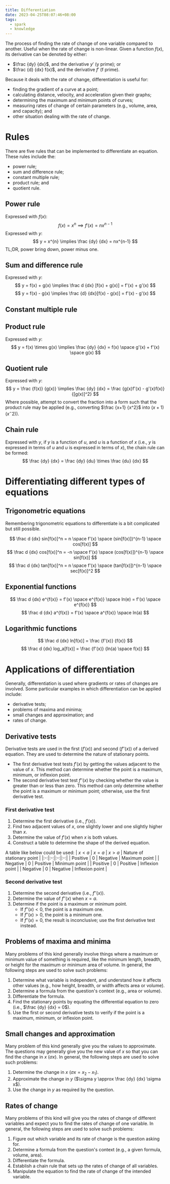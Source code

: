 ```yaml
---
title: Differentiation
date: 2023-04-25T08:07:46+08:00
tags:
  - spark
  - knowledge
---
```


The process of finding the rate of change of one variable compared to another. Useful when the rate of change is non-linear. Given a function $f(x)$, its derivative can be denoted by either:
- $\frac {dy} {dx}$, and the derivative $y'$ (y prime); or
- $\frac {d} {dx} f(x)$, and the derivative $f'$ (f prime).

Because it deals with the rate of change, differentiation is useful for:
- finding the gradient of a curve at a point;
- calculating distance, velocity, and acceleration given their graphs;
- determining the maximum and minimum points of curves;
- measuring rates of change of certain parameters (e.g., volume, area, and capacity); and
- other situation dealing with the rate of change.

# Rules

There are five rules that can be implemented to differentiate an equation. These rules include the:
- power rule;
- sum and difference rule;
- constant multiple rule;
- product rule; and
- quotient rule.

## Power rule

Expressed with $f(x)$:
$$
f(x) = x^{n} \implies f'(x) = nx^{n-1}
$$
Expressed with $y$:
$$
y = x^{n} \implies \frac {dy} {dx} = nx^{n-1}
$$
TL;DR, power bring down, power minus one.

## Sum and difference rule
Expressed with $y$:
$$
y = f(x) + g(x) \implies \frac d {dx} [f(x) + g(x)] = f'(x) + g'(x)
$$
$$
y = f(x) - g(x) \implies \frac {d} {dx}[f(x) - g(x)] = f'(x) - g'(x)
$$

## Constant multiple rule

## Product rule
Expressed with $y$:
$$
y = f(x) \times g(x) \implies \frac {dy} {dx} = f(x) \space g'(x) + f'(x) \space g(x) 
$$

## Quotient rule
Expressed with $y$:
$$
y = \frac {f(x)} {g(x)} \implies \frac {dy} {dx} = \frac {g(x)f'(x) - g'(x)f(x)} {[g(x)]^2}
$$
Where possible, attempt to convert the fraction into a form such that the product rule may be applied (e.g., converting $\frac {x+1} {x^2}$ into $(x+1)(x^-2)$).

## Chain rule
Expressed with $y$, if $y$ is a function of $u$, and $u$ is a function of $x$ (i.e., $y$ is expressed in terms of $u$ and $u$ is expressed in terms of $x$), the chain rule can be formed:
$$
\frac {dy} {dx} = \frac {dy} {du} \times \frac {du} {dx}
$$

# Differentiating different types of equations

## Trigonometric equations
Remembering trigonometric equations to differentiate is a bit complicated but still possible.

$$
\frac d {dx} sin[f(x)]^n = n \space f'(x) \space (sin[f(x)])^{n-1} \space cos[f(x)]
$$
$$
\frac d {dx} cos[f(x)]^n = -n \space f'(x) \space (cos[f(x)])^{n-1} \space sin[f(x)]
$$
$$
\frac d {dx} tan[f(x)]^n = n \space f'(x) \space (tan[f(x)])^{n-1} \space sec[f(x)]^2
$$

## Exponential functions
$$
\frac d {dx} e^{f(x)} = f'(x) \space e^{f(x)} \space ln(e) = f'(x) \space e^{f(x)}
$$$$
\frac d {dx} a^{f(x)} = f'(x) \space a^{f(x)} \space ln(a)
$$
## Logarithmic functions
$$
\frac d {dx} ln[f(x)] = \frac {f'(x)} {f(x)}
$$
$$
\frac d {dx} log_a[f(x)] = \frac {f'(x)} {ln(a) \space f(x)}
$$

# Applications of differentiation

Generally, differentiation is used where gradients or rates of changes are involved. Some particular examples in which differentiation can be applied include:
- derivative tests;
- problems of maxima and minima;
- small changes and approximation; and
- rates of change.

## Derivative tests
Derivative tests are used in the first ($f'(x)$) and second ($f''(x)$) of a derived equation. They are used to determine the nature of stationary points.
- The first derivative test tests $f'(x)$ by getting the values adjacent to the value of $x$. This method can determine whether the point is a maximum, minimum, or inflexion point.
- The second derivative test test $f''(x)$ by checking whether the value is greater than or less than zero. This method can only determine whether the point is a maximum or minimum point; otherwise, use the first derivative test.

### First derivative test
1. Determine the first derivative (i.e., $f'(x)$).
2. Find two adjacent values of $x$, one slightly lower and one slightly higher than $x$.
3. Determine the value of $f'(x)$ when $x$ is both values.
4. Construct a table to determine the shape of the derived equation.

A table like below could be used:
| $x < a$ | $x = a$ | $x > a$ | Nature of stationary point |
|:-:|:-:|:-:|:-:|
| Positive | 0 | Negative | Maximum point |
| Negative | 0 | Positive | Minimum point |
| Positive | 0 | Positive | Inflexion point |
| Negative | 0 | Negative | Inflexion point |

### Second derivative test
1. Determine the second derivative (i.e., $f''(x)$).
2. Determine the value of $f''(x)$ when $x = a$.
3. Determine if the point is a maximum or minimum point.
	- If $f''(x) < 0$, the point is a maximum one.
	- If $f''(x) > 0$, the point is a minimum one.
	- If $f''(x) = 0$, the result is inconclusive; use the first derivative test instead.

## Problems of maxima and minima
Many problems of this kind generally involve things where a maximum or minimum value of something is required, like the minimum length, breadth, or height for the maximum or minimum area of volume. In general, the following steps are used to solve such problems:
1. Determine what variable is independent, and understand how it affects other values (e.g., how height, breadth, or width affects area or volume).
2. Determine a formula from the question's context (e.g., area or volume).
3. Differentiate the formula.
4. Find the stationary points by equating the differential equation to zero (i.e., $\frac {dy} {dx} = 0$).
5. Use the first or second derivative tests to verify if the point is a maximum, minimum, or inflexion point.

## Small changes and approximation
Many problem of this kind generally give you the values to approximate. The questions may generally give you the new value of $x$ so that you can find the change in $x$ ($\sigma x$). In general, the following steps are used to solve such problems:
1. Determine the change in $x$ ($\sigma x = x_2 - x_1$).
2. Approximate the change in $y$ ($\sigma y \approx \frac {dy} {dx} \sigma x$).
3. Use the change in $y$ as required by the question.

## Rates of change
Many problems of this kind will give you the rates of change of different variables and expect you to find the rates of change of one variable. In general, the following steps are used to solve such problems:
1. Figure out which variable and its rate of change is the question asking for.
2. Determine a formula from the question's context (e.g., a given formula, volume, area).
3. Differentiate the formula.
4. Establish a chain rule that sets up the rates of change of all variables.
5. Manipulate the equation to find the rate of change of the intended variable.